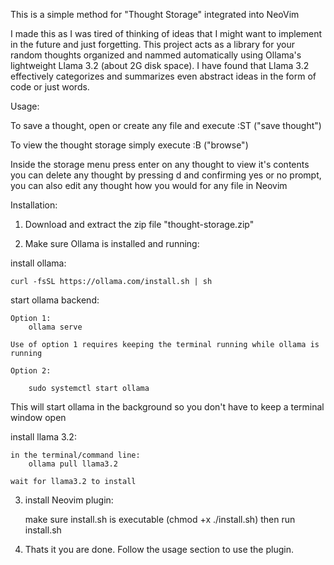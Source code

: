 This is a simple method for "Thought Storage" integrated into NeoVim

I made this as I was tired of thinking of ideas that I might want to implement in the future and just forgetting. This project acts as a library for your random thoughts organized and nammed automatically using Ollama's lightweight Llama 3.2 (about 2G disk space). I have found that Llama 3.2 effectively categorizes and summarizes even abstract ideas in the form of code or just words.


Usage:

To save a thought, open or create any file and execute :ST ("save thought")

To view the thought storage simply execute :B ("browse")

Inside the storage menu press enter on any thought to view it's contents
you can delete any thought by pressing d and confirming yes or no prompt, you can also edit any thought how you would for any file in Neovim


Installation:

1. Download and extract the zip file "thought-storage.zip"

2. Make sure Ollama is installed and running:

install ollama:

    curl -fsSL https://ollama.com/install.sh | sh


start ollama backend:

    Option 1:
        ollama serve

    Use of option 1 requires keeping the terminal running while ollama is running

    Option 2:

        sudo systemctl start ollama

This will start ollama in the background so you don't have to keep a terminal window open

install llama 3.2:

    in the terminal/command line:
        ollama pull llama3.2

    wait for llama3.2 to install


3. install Neovim plugin:

    make sure install.sh is executable (chmod +x ./install.sh)
    then run install.sh

4. Thats it you are done. Follow the usage section to use the plugin.
